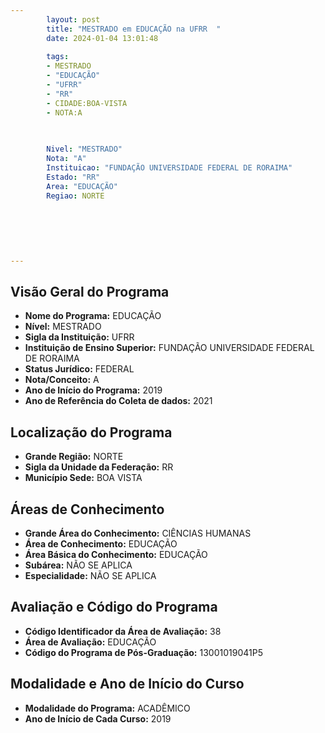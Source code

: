 ```yaml
---
        layout: post
        title: "MESTRADO em EDUCAÇÃO na UFRR  "
        date: 2024-01-04 13:01:48
     
        tags:
        - MESTRADO
        - "EDUCAÇÃO"
        - "UFRR"
        - "RR"
        - CIDADE:BOA-VISTA
        - NOTA:A
        
       

        Nivel: "MESTRADO"
        Nota: "A"
        Instituicao: "FUNDAÇÃO UNIVERSIDADE FEDERAL DE RORAIMA"
        Estado: "RR"
        Area: "EDUCAÇÃO"
        Regiao: NORTE
        
        
        
        
        
        
---
```

## Visão Geral do Programa
- **Nome do Programa:** EDUCAÇÃO
- **Nível:** MESTRADO
- **Sigla da Instituição:** UFRR
- **Instituição de Ensino Superior:** FUNDAÇÃO UNIVERSIDADE FEDERAL DE RORAIMA
- **Status Jurídico:** FEDERAL
- **Nota/Conceito:** A
- **Ano de Início do Programa:** 2019
- **Ano de Referência do Coleta de dados:** 2021

## Localização do Programa
- **Grande Região:** NORTE
- **Sigla da Unidade da Federação:** RR
- **Município Sede:** BOA VISTA

## Áreas de Conhecimento
- **Grande Área do Conhecimento:** CIÊNCIAS HUMANAS
- **Área de Conhecimento:** EDUCAÇÃO
- **Área Básica do Conhecimento:** EDUCAÇÃO
- **Subárea:** NÃO SE APLICA
- **Especialidade:** NÃO SE APLICA

## Avaliação e Código do Programa
- **Código Identificador da Área de Avaliação:** 38
- **Área de Avaliação:** EDUCAÇÃO
- **Código do Programa de Pós-Graduação:** 13001019041P5


## Modalidade e Ano de Início do Curso
- **Modalidade do Programa:** ACADÊMICO
- **Ano de Início de Cada Curso:** 2019
